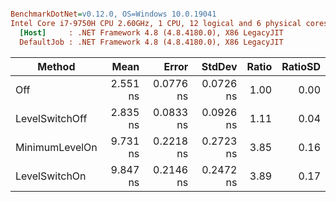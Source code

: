 ``` ini

BenchmarkDotNet=v0.12.0, OS=Windows 10.0.19041
Intel Core i7-9750H CPU 2.60GHz, 1 CPU, 12 logical and 6 physical cores
  [Host]     : .NET Framework 4.8 (4.8.4180.0), X86 LegacyJIT
  DefaultJob : .NET Framework 4.8 (4.8.4180.0), X86 LegacyJIT


```
|         Method |     Mean |     Error |    StdDev | Ratio | RatioSD |
|--------------- |---------:|----------:|----------:|------:|--------:|
|            Off | 2.551 ns | 0.0776 ns | 0.0726 ns |  1.00 |    0.00 |
| LevelSwitchOff | 2.835 ns | 0.0833 ns | 0.0926 ns |  1.11 |    0.04 |
| MinimumLevelOn | 9.731 ns | 0.2218 ns | 0.2723 ns |  3.85 |    0.16 |
|  LevelSwitchOn | 9.847 ns | 0.2146 ns | 0.2472 ns |  3.89 |    0.17 |
